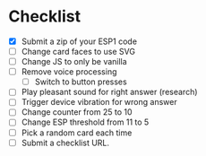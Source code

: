 # Checklist
* [x] Submit a zip of your ESP1 code
* [ ] Change card faces to use SVG
* [ ] Change JS to only be vanilla
* [ ] Remove voice processing
    * [ ] Switch to button presses
* [ ] Play pleasant sound for right answer (research)
* [ ] Trigger device vibration for wrong answer
* [ ] Change counter from 25 to 10
* [ ] Change ESP threshold from 11 to 5
* [ ] Pick a random card each time
* [ ] Submit a checklist URL.
